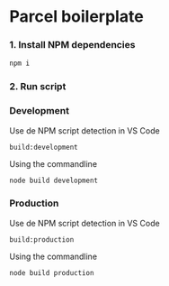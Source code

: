 # Parcel boilerplate

### 1. Install NPM dependencies

```bash
npm i
```

### 2. Run script

### Development

Use de NPM script detection in VS Code

`build:development`

Using the commandline

```bash
node build development
```

### Production

Use de NPM script detection in VS Code

`build:production`

Using the commandline

```bash
node build production
```
